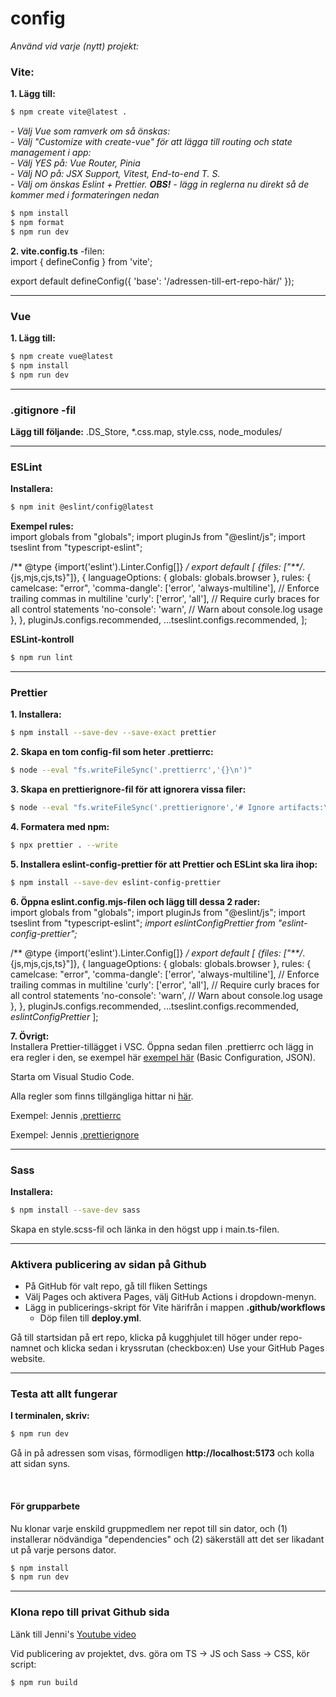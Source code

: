 # config
*Använd vid varje (nytt) projekt:*

### Vite:
**1. Lägg till:**
```bash
$ npm create vite@latest .
```
*- Välj Vue som ramverk om så önskas:*
<br>*- Välj "Customize with create-vue" för att lägga till routing och state management i app:*
<br>*- Välj YES på: Vue Router, Pinia*
<br>*- Välj NO på: JSX Support, Vitest, End-to-end T. S.*
<br>*- Välj om önskas Eslint + Prettier. **OBS!** - lägg in reglerna nu direkt så de kommer med i formateringen nedan*

```bash
$ npm install
$ npm format
$ npm run dev
```
**2. vite.config.ts** -filen: <br>
import { defineConfig } from 'vite';

export default defineConfig({
  'base': '/adressen-till-ert-repo-här/'
});

-----

### Vue
**1. Lägg till:** 
```bash
$ npm create vue@latest
$ npm install
$ npm run dev
```

-----

### .gitignore -fil
**Lägg till följande:** .DS_Store, *.css.map, style.css, node_modules/

-----

### ESLint
**Installera:** 
```bash
$ npm init @eslint/config@latest
```
**Exempel rules:** <br>
import globals from "globals";
import pluginJs from "@eslint/js";
import tseslint from "typescript-eslint";

/** @type {import('eslint').Linter.Config[]} */
export default [
  {files: ["**/*.{js,mjs,cjs,ts}"]},
  {
    languageOptions: { globals: globals.browser },
    rules: {
      camelcase: "error",
      'comma-dangle': ['error', 'always-multiline'], // Enforce trailing commas in multiline
      'curly': ['error', 'all'], // Require curly braces for all control statements
      'no-console': 'warn', // Warn about console.log usage
    },
  },
  pluginJs.configs.recommended,
  ...tseslint.configs.recommended,
];

**ESLint-kontroll**
```bash
$ npm run lint
```
-----

### Prettier
**1. Installera:** 
```bash
$ npm install --save-dev --save-exact prettier
```
**2. Skapa en tom config-fil som heter .prettierrc:** 
```bash
$ node --eval "fs.writeFileSync('.prettierrc','{}\n')"
```
**3. Skapa en prettierignore-fil för att ignorera vissa filer:** 
```bash
$ node --eval "fs.writeFileSync('.prettierignore','# Ignore artifacts:\nbuild\ncoverage\n')"
```
**4. Formatera med npm:** 
```bash
$ npx prettier . --write
```
**5. Installera eslint-config-prettier för att Prettier och ESLint ska lira ihop:** 
```bash
$ npm install --save-dev eslint-config-prettier
```
**6. Öppna eslint.config.mjs-filen och lägg till dessa 2 rader:** <br>
import globals from "globals";
import pluginJs from "@eslint/js";
import tseslint from "typescript-eslint";
*import eslintConfigPrettier from "eslint-config-prettier";*

/** @type {import('eslint').Linter.Config[]} */
export default [
  {files: ["**/*.{js,mjs,cjs,ts}"]},
  {
    languageOptions: { globals: globals.browser },
    rules: {
      camelcase: "error",
      'comma-dangle': ['error', 'always-multiline'], // Enforce trailing commas in multiline
      'curly': ['error', 'all'], // Require curly braces for all control statements
      'no-console': 'warn', // Warn about console.log usage
    },
  },
  pluginJs.configs.recommended,
  ...tseslint.configs.recommended,
  *eslintConfigPrettier*
];

**7. Övrigt:** <br>
Installera Prettier-tillägget i VSC.
Öppna sedan filen .prettierrc och lägg in era regler i den, se exempel här [exempel här](https://prettier.io/docs/en/configuration#basic-configuration) (Basic Configuration, JSON).

Starta om Visual Studio Code.

Alla regler som finns tillgängliga hittar ni [här](https://prettier.io/docs/en/options).

Exempel: Jennis [.prettierrc](https://github.com/postmodernistx/configs/blob/main/.prettierrc.json)

Exempel: Jennis [.prettierignore](https://github.com/postmodernistx/configs/blob/main/.prettierignore)

-----

### Sass
**Installera:** 
```bash
$ npm install --save-dev sass
```
Skapa en style.scss-fil och länka in den högst upp i main.ts-filen.

-----

### Aktivera publicering av sidan på Github
- På GitHub för valt repo, gå till fliken Settings
- Välj Pages och aktivera Pages, välj GitHub Actions i dropdown-menyn.
- Lägg in publicerings-skript för Vite härifrån i mappen **.github/workflows**
  - Döp filen till **deploy.yml**.

Gå till startsidan på ert repo, klicka på kugghjulet till höger under repo-namnet och klicka sedan i kryssrutan (checkbox:en) Use your GitHub Pages website.

-----

### Testa att allt fungerar
**I terminalen, skriv:**
```bash
$ npm run dev
```
Gå in på adressen som visas, förmodligen **http://localhost:5173** och kolla att sidan syns.

<br>

#### För grupparbete
Nu klonar varje enskild gruppmedlem ner repot till sin dator, och (1) installerar nödvändiga "dependencies" och (2) säkerställ att det ser likadant ut på varje persons dator.
```bash
$ npm install
$ npm run dev
```
-----

### Klona repo till privat Github sida
Länk till Jenni's [Youtube video](https://www.youtube.com/watch?v=AAP2b3fKYQ4)

Vid publicering av projektet, dvs. göra om TS -> JS och Sass -> CSS, kör script:
```bash
$ npm run build
```
